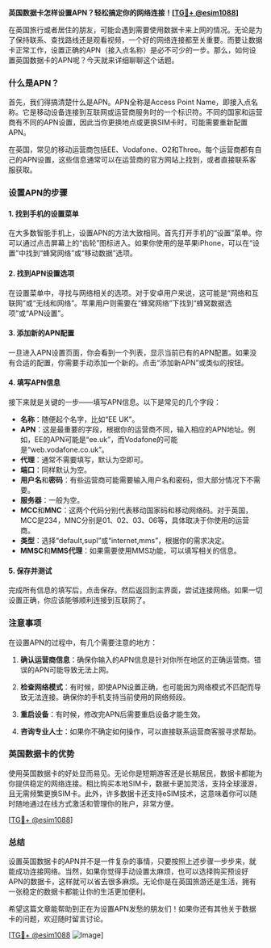 **英国数据卡怎样设置APN？轻松搞定你的网络连接！[[TG💪+ @esim1088](https://t.me/s/esim1088)]**

在英国旅行或者居住的朋友，可能会遇到需要使用数据卡来上网的情况。无论是为了保持联系、查找路线还是观看视频，一个好的网络连接都至关重要。而要让数据卡正常工作，设置正确的APN（接入点名称）是必不可少的一步。那么，如何设置英国数据卡的APN呢？今天就来详细聊聊这个话题。

### 什么是APN？

首先，我们得搞清楚什么是APN。APN全称是Access Point Name，即接入点名称。它是移动设备连接到互联网或运营商服务时的一个标识符。不同的国家和运营商有不同的APN设置，因此当你更换地点或更换SIM卡时，可能需要重新配置APN。

在英国，常见的移动运营商包括EE、Vodafone、O2和Three。每个运营商都有自己的APN设置，这些信息通常可以在运营商的官方网站上找到，或者直接联系客服获取。

### 设置APN的步骤

#### 1. 找到手机的设置菜单

在大多数智能手机上，设置APN的方法大致相同。首先打开手机的“设置”菜单。你可以通过点击屏幕上的“齿轮”图标进入。如果你使用的是苹果iPhone，可以在“设置”中找到“蜂窝网络”或“移动数据”选项。

#### 2. 找到APN设置选项

在设置菜单中，寻找与网络相关的选项。对于安卓用户来说，这可能是“网络和互联网”或“无线和网络”。苹果用户则需要在“蜂窝网络”下找到“蜂窝数据选项”或“APN设置”。

#### 3. 添加新的APN配置

一旦进入APN设置页面，你会看到一个列表，显示当前已有的APN配置。如果没有合适的配置，你需要手动添加一个新的。点击“添加新APN”或类似的按钮。

#### 4. 填写APN信息

接下来就是关键的一步——填写APN信息。以下是常见的几个字段：

- **名称**：随便起个名字，比如“EE UK”。
- **APN**：这是最重要的字段，根据你的运营商不同，输入相应的APN地址。例如，EE的APN可能是“ee.uk”，而Vodafone的可能是“web.vodafone.co.uk”。
- **代理**：通常不需要填写，默认为空即可。
- **端口**：同样默认为空。
- **用户名**和**密码**：有些运营商可能需要输入用户名和密码，但大部分情况下不需要。
- **服务器**：一般为空。
- **MCC**和**MNC**：这两个代码分别代表移动国家码和移动网络码。对于英国，MCC是234，MNC分别是01、02、03、06等，具体取决于你使用的运营商。
- **类型**：选择“default,supl”或“internet,mms”，根据你的需求决定。
- **MMSC**和**MMS代理**：如果需要使用MMS功能，可以填写相关的信息。

#### 5. 保存并测试

完成所有信息的填写后，点击保存。然后返回到主界面，尝试连接网络。如果一切设置正确，你应该能够顺利连接到互联网了。

### 注意事项

在设置APN的过程中，有几个需要注意的地方：

1. **确认运营商信息**：确保你输入的APN信息是针对你所在地区的正确运营商。错误的APN可能导致无法上网。
   
2. **检查网络模式**：有时候，即使APN设置正确，也可能因为网络模式不匹配而导致无法连接。确保你的手机支持当前使用的网络频段。

3. **重启设备**：有时候，修改完APN后需要重启设备才能生效。

4. **咨询专业人士**：如果你不确定如何操作，可以直接联系运营商客服寻求帮助。

### 英国数据卡的优势

使用英国数据卡的好处显而易见。无论你是短期游客还是长期居民，数据卡都能为你提供稳定的网络连接。相比购买本地SIM卡，数据卡更加灵活，支持全球漫游，且无需频繁更换SIM卡。此外，许多数据卡还支持eSIM技术，这意味着你可以随时随地通过在线方式激活和管理你的账户，非常方便。

[[TG💪+ @esim1088](https://t.me/s/esim1088)]

### 总结

设置英国数据卡的APN并不是一件复杂的事情，只要按照上述步骤一步步来，就能成功连接网络。当然，如果你觉得手动设置太麻烦，也可以选择购买预设好APN的数据卡，这样就可以省去很多麻烦。无论你是在英国旅游还是生活，拥有一张稳定的数据卡都能让你的生活更加便利。

希望这篇文章能帮助到正在为设置APN发愁的朋友们！如果你还有其他关于数据卡的问题，欢迎随时留言讨论。

[[TG💪+ @esim1088](https://t.me/s/esim1088) ![Image](https://i.postimg.cc/4NQfJmqS/Snipaste-2025-05-13-00-14-12.png)]